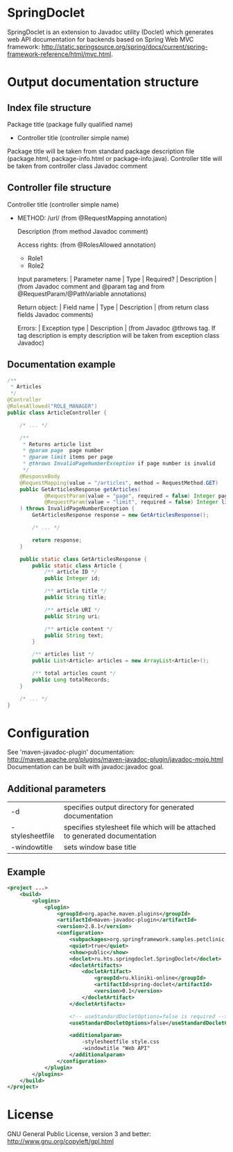 SpringDoclet
============
SpringDoclet is an extension to Javadoc utility (Doclet) which generates web API documentation for backends based on
Spring Web MVC framework: <http://static.springsource.org/spring/docs/current/spring-framework-reference/html/mvc.html>.

Output documentation structure
==============================

Index file structure
--------------------
Package title (package fully qualified name)
* Controller title (controller simple name)

Package title will be taken from standard package description file (package.html, package-info.html or package-info.java).
Controller title will be taken from controller class Javadoc comment

Controller file structure
-------------------------
Controller title (controller simple name)
* METHOD: /url/
  (from @RequestMapping annotation)

  Description
  (from method Javadoc comment)

  Access rights:
  (from @RolesAllowed annotation)
  * Role1
  * Role2

  Input parameters:
  | Parameter name | Type | Required? | Description |
  (from Javadoc comment and @param tag and from @RequestParam/@PathVariable annotations)

  Return object:
  | Field name | Type | Description |
  (from return class fields Javadoc comments)

  Errors:
  | Exception type | Description |
  (from Javadoc @throws tag. If tag description is empty description will be taken from exception class Javadoc)

Documentation example
---------------------
```java
/**
 * Articles
 */
@Controller
@RolesAllowed("ROLE_MANAGER")
public class ArticleController {

    /* ... */

    /**
     * Returns article list
     * @param page  page number
     * @param limit items per page
     * @throws InvalidPageNumberException if page number is invalid
     */
    @ResponseBody
    @RequestMapping(value = "/articles", method = RequestMethod.GET)
    public GetArticlesResponse getArticles(
            @RequestParam(value = "page", required = false) Integer page,
            @RequestParam(value = "limit", required = false) Integer limit
    ) throws InvalidPageNumberException {
        GetArticlesResponse response = new GetArticlesResponse();

        /* ... */

        return response;
    }

    public static class GetArticlesResponse {
        public static class Article {
            /** article ID */
            public Integer id;

            /** article title */
            public String title;

            /** article URI */
            public String uri;

            /** article content */
            public String text;
        }

        /** articles list */
        public List<Article> articles = new ArrayList<Article>();

        /** total articles count */
        public Long totalRecords;
    }

    /* ... */
}
```

Configuration
=============
See 'maven-javadoc-plugin' documentation: <http://maven.apache.org/plugins/maven-javadoc-plugin/javadoc-mojo.html>
Documentation can be built with javadoc:javadoc goal.

Additional parameters
---------------------
<table>
    <tr>
        <td>-d</td>
        <td>specifies output directory for generated documentation</td>
    </tr>
    <tr>
        <td>-stylesheetfile</td>
        <td>specifies stylesheet file which will be attached to generated documentation</td>
    </tr>
    <tr>
        <td>-windowtitle</td>
        <td>sets window base title</td>
    </tr>
</table>

Example
-------
```xml
<project ...>
    <build>
        <plugins>
            <plugin>
                <groupId>org.apache.maven.plugins</groupId>
                <artifactId>maven-javadoc-plugin</artifactId>
                <version>2.8.1</version>
                <configuration>
                    <subpackages>org.springframework.samples.petclinic.web</subpackages>
                    <quiet>true</quiet>
                    <show>public</show>
                    <doclet>ru.hts.springdoclet.SpringDoclet</doclet>
                    <docletArtifacts>
                        <docletArtifact>
                            <groupId>ru.kliniki-online</groupId>
                            <artifactId>spring-doclet</artifactId>
                            <version>0.1</version>
                        </docletArtifact>
                    </docletArtifacts>

                    <!-- useStandardDocletOptions=false is required -->
                    <useStandardDocletOptions>false</useStandardDocletOptions>

                    <additionalparam>
                        -stylesheetfile style.css
                        -windowtitle "Web API"
                    </additionalparam>
                </configuration>
            </plugin>
        </plugins>
    </build>
</project>
```

License
=======
GNU General Public License, version 3 and better: <http://www.gnu.org/copyleft/gpl.html>